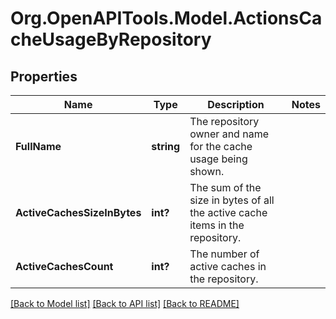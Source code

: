 # Org.OpenAPITools.Model.ActionsCacheUsageByRepository

## Properties

Name | Type | Description | Notes
------------ | ------------- | ------------- | -------------
**FullName** | **string** | The repository owner and name for the cache usage being shown. | 
**ActiveCachesSizeInBytes** | **int?** | The sum of the size in bytes of all the active cache items in the repository. | 
**ActiveCachesCount** | **int?** | The number of active caches in the repository. | 

[[Back to Model list]](../README.md#documentation-for-models) [[Back to API list]](../README.md#documentation-for-api-endpoints) [[Back to README]](../README.md)

